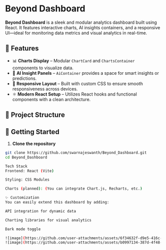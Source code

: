 # Beyond Dashboard

**Beyond Dashboard** is a sleek and modular analytics dashboard built using React. It features interactive charts, AI insights containers, and a responsive UI—ideal for monitoring data metrics and visual analytics in real-time.

## 🧩 Features

- 📊 **Charts Display** – Modular `ChartCard` and `ChartsContainer` components to visualize data.
- 🤖 **AI Insight Panels** – `AiContainer` provides a space for smart insights or predictions.
- 🎨 **Responsive Layout** – Built with custom CSS to ensure smooth responsiveness across devices.
- ⚛️ **Modern React Setup** – Utilizes React hooks and functional components with a clean architecture.

## 📁 Project Structure

## 🚀 Getting Started

1. **Clone the repository**

```bash
git clone https://github.com/swarnajeswanth/Beyond_Dashboard.git
cd Beyond_Dashboard

Tech Stack
Frontend: React (Vite)

Styling: CSS Modules

Charts (planned): (You can integrate Chart.js, Recharts, etc.)

✨ Customization
You can easily extend this dashboard by adding:

API integration for dynamic data

Charting libraries for visual analytics

Dark mode toggle

![image](https://github.com/user-attachments/assets/6f34632f-d9e5-416c-8a57-25a1ebd3a981)
![image](https://github.com/user-attachments/assets/b0997134-387d-4f48-98cb-c2071e4c6548)


